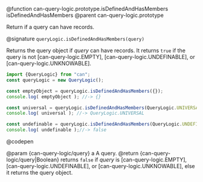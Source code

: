 @function can-query-logic.prototype.isDefinedAndHasMembers isDefinedAndHasMembers
@parent can-query-logic.prototype

Return if a query can have records.

@signature `queryLogic.isDefinedAndHasMembers(query)`

  Returns the query object if _query_ can have records. It returns `true` if the query is not
  [can-query-logic.EMPTY], [can-query-logic.UNDEFINABLE], or [can-query-logic.UNKNOWABLE].

  ```js
  import {QueryLogic} from "can";
  const queryLogic = new QueryLogic();

  const emptyObject = queryLogic.isDefinedAndHasMembers({});
  console.log( emptyObject ); //-> {}

  const universal = queryLogic.isDefinedAndHasMembers(QueryLogic.UNIVERSAL);
  console.log( universal ); //-> QueryLogic.UNIVERSAL

  const undefinable = queryLogic.isDefinedAndHasMembers(QueryLogic.UNDEFINABLE); 
  console.log( undefinable );//-> false
  ```
  @codepen

  @param  {can-query-logic/query} a A query.
  @return {can-query-logic/query|Boolean} returns `false` if _query_ is
  [can-query-logic.EMPTY], [can-query-logic.UNDEFINABLE], or [can-query-logic.UNKNOWABLE], else it returns the query object.
